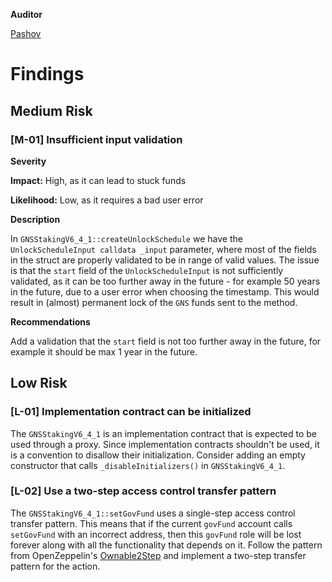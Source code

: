**Auditor**

[Pashov](https://twitter.com/pashovkrum)

# Findings

## Medium Risk

### [M-01] Insufficient input validation

**Severity**

**Impact:**
High, as it can lead to stuck funds

**Likelihood:**
Low, as it requires a bad user error

**Description**

In `GNSStakingV6_4_1::createUnlockSchedule` we have the `UnlockScheduleInput calldata _input` parameter, where most of the fields in the struct are properly validated to be in range of valid values. The issue is that the `start` field of the `UnlockScheduleInput` is not sufficiently validated, as it can be too further away in the future - for example 50 years in the future, due to a user error when choosing the timestamp. This would result in (almost) permanent lock of the `GNS` funds sent to the method.

**Recommendations**

Add a validation that the `start` field is not too further away in the future, for example it should be max 1 year in the future.

## Low Risk

### [L-01] Implementation contract can be initialized

The `GNSStakingV6_4_1` is an implementation contract that is expected to be used through a proxy. Since implementation contracts shouldn't be used, it is a convention to disallow their initialization. Consider adding an empty constructor that calls `_disableInitializers()` in `GNSStakingV6_4_1`.

### [L-02] Use a two-step access control transfer pattern

The `GNSStakingV6_4_1::setGovFund` uses a single-step access control transfer pattern. This means that if the current `govFund` account calls `setGovFund` with an incorrect address, then this `govFund` role will be lost forever along with all the functionality that depends on it. Follow the pattern from OpenZeppelin's [Ownable2Step](https://github.com/OpenZeppelin/openzeppelin-contracts/blob/master/contracts/access/Ownable2Step.sol) and implement a two-step transfer pattern for the action.
